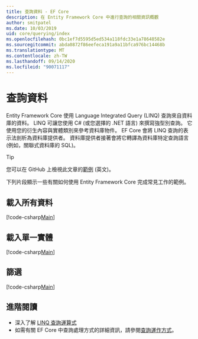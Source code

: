 ```yaml
---
title: 查詢資料 - EF Core
description: 在 Entity Framework Core 中進行查詢的相關資訊概觀
author: smitpatel
ms.date: 10/03/2019
uid: core/querying/index
ms.openlocfilehash: 0bc1ef7d5595d5ed534a118fdc33e1a78648582e
ms.sourcegitcommit: abda0872f86eefeca191a9a11bfca976bc14468b
ms.translationtype: MT
ms.contentlocale: zh-TW
ms.lasthandoff: 09/14/2020
ms.locfileid: "90071117"
---
```

# <a name="querying-data"></a>查詢資料

Entity Framework Core 使用 Language Integrated Query (LINQ) 查詢來自資料庫的資料。 LINQ 可讓您使用 C# (或您選擇的 .NET 語言) 來撰寫強型別查詢。 它使用您的衍生內容與實體類別來參考資料庫物件。 EF Core 會將 LINQ 查詢的表示法剖析為資料庫提供者。 資料庫提供者接著會將它轉譯為資料庫特定查詢語言 (例如，關聯式資料庫的 SQL)。

> [!TIP]
> 您可以在 GitHub 上檢視此文章的[範例](https://github.com/dotnet/EntityFramework.Docs/tree/master/samples/core/Querying) \(英文\)。

下列片段顯示一些有關如何使用 Entity Framework Core 完成常見工作的範例。

## <a name="loading-all-data"></a>載入所有資料

[!code-csharp[Main](../../../samples/core/Querying/Basics/Sample.cs#LoadingAllData)]

## <a name="loading-a-single-entity"></a>載入單一實體

[!code-csharp[Main](../../../samples/core/Querying/Basics/Sample.cs#LoadingSingleEntity)]

## <a name="filtering"></a>篩選

[!code-csharp[Main](../../../samples/core/Querying/Basics/Sample.cs#Filtering)]

## <a name="further-readings"></a>進階閱讀

- 深入了解 [LINQ 查詢運算式](/dotnet/csharp/programming-guide/concepts/linq/basic-linq-query-operations)
- 如需有關 EF Core 中查詢處理方式的詳細資訊，請參閱[查詢運作方式](xref:core/querying/how-query-works)。
